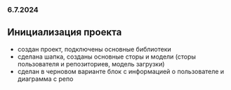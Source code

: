 ### 6.7.2024
## Инициализация проекта
- создан проект, подключены основные библиотеки 
- сделана шапка, созданы основные сторы и модели (сторы пользователя и репозиториев, модель загрузки)
- сделан в черновом варианте блок с информацией о пользователе и диаграмма с репо
